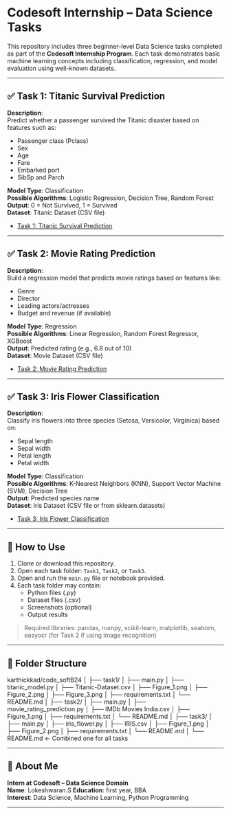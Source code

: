 # Codesoft Internship – Data Science Tasks

This repository includes three beginner-level Data Science tasks completed as part of the **Codesoft Internship Program**. Each task demonstrates basic machine learning concepts including classification, regression, and model evaluation using well-known datasets.

---

## ✅ Task 1: Titanic Survival Prediction

**Description**:  
Predict whether a passenger survived the Titanic disaster based on features such as:
- Passenger class (Pclass)
- Sex
- Age
- Fare
- Embarked port
- SibSp and Parch

**Model Type**: Classification  
**Possible Algorithms**: Logistic Regression, Decision Tree, Random Forest  
**Output**: 0 = Not Survived, 1 = Survived  
**Dataset**: Titanic Dataset (CSV file)
- [Task 1: Titanic Survival Prediction](./task1)
---

## ✅ Task 2: Movie Rating Prediction

**Description**:  
Build a regression model that predicts movie ratings based on features like:
- Genre
- Director
- Leading actors/actresses
- Budget and revenue (if available)

**Model Type**: Regression  
**Possible Algorithms**: Linear Regression, Random Forest Regressor, XGBoost  
**Output**: Predicted rating (e.g., 6.8 out of 10)  
**Dataset**: Movie Dataset (CSV file)
- [Task 2: Movie Rating Prediction](./task2)
---

## ✅ Task 3: Iris Flower Classification

**Description**:  
Classify iris flowers into three species (Setosa, Versicolor, Virginica) based on:
- Sepal length
- Sepal width
- Petal length
- Petal width

**Model Type**: Classification  
**Possible Algorithms**: K-Nearest Neighbors (KNN), Support Vector Machine (SVM), Decision Tree  
**Output**: Predicted species name  
**Dataset**: Iris Dataset (CSV file or from sklearn.datasets)
- [Task 3: Iris Flower Classification](./task3)
---

## 🔧 How to Use

1. Clone or download this repository.
2. Open each task folder: `Task1`, `Task2`, or `Task3`.
3. Open and run the `main.py` file or notebook provided.
4. Each task folder may contain:
   - Python files (.py)
   - Dataset files (.csv)
   - Screenshots (optional)
   - Output results

> Required libraries: pandas, numpy, scikit-learn, matplotlib, seaborn, easyocr (for Task 2 if using image recognition)

---

## 📁 Folder Structure

karthickkad/code_softB24
│
├── task1/
│   ├── main.py
│       ├── titanic_model.py
│   ├── Titanic-Dataset.csv
│   ├── Figure_1.png
│   ├── Figure_2.png
│   ├── Figure_3.png
│   ├── requirements.txt
│   └── README.md
│
├── task2/
│   ├── main.py
│       ├── movie_rating_prediction.py
│   ├── IMDb Movies India.csv
│   ├── Figure_1.png
│   ├── requirements.txt
│   └── README.md
│
├── task3/
│   ├── main.py
│       ├── iris_flower.py
│   ├── IRIS.csv
│   ├── Figure_1.png
│   ├── Figure_2.png
│   ├── requirements.txt
│   └── README.md
│
└── README.md  ← Combined one for all tasks


---

## 🙋 About Me

**Intern at Codesoft – Data Science Domain**  
**Name**: Lokeshwaran.S
**Education**: first year, BBA  
**Interest**: Data Science, Machine Learning, Python Programming

---


